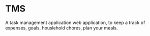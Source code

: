 # TMS
A task management application web application, to keep a track of expenses, goals, houslehold chores, plan your meals.
